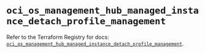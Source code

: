 # `oci_os_management_hub_managed_instance_detach_profile_management`

Refer to the Terraform Registry for docs: [`oci_os_management_hub_managed_instance_detach_profile_management`](https://registry.terraform.io/providers/hashicorp/oci/7.19.0/docs/resources/os_management_hub_managed_instance_detach_profile_management).
